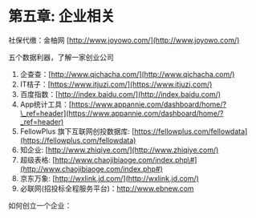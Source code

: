 # 第五章: 企业相关

社保代缴：金柚网 [http://www.joyowo.com/](http://www.joyowo.com/)

五个数据利器，了解一家创业公司

1. 企查查：[http://www.qichacha.com/](http://www.qichacha.com/)
2. IT桔子：[https://www.itjuzi.com/](https://www.itjuzi.com/)
3. 百度指数：[http://index.baidu.com/](http://index.baidu.com/)
4. App统计工具：[https://www.appannie.com/dashboard/home/?\_ref=header](https://www.appannie.com/dashboard/home/?_ref=header)
5. FellowPlus 旗下互联网创投数据库: [https://fellowplus.com/fellowdata](https://fellowplus.com/fellowdata)
6. 知企业: [http://www.zhiqiye.com/](http://www.zhiqiye.com/)
7. 超级表格: [http://www.chaojibiaoge.com/index.php\#](http://www.chaojibiaoge.com/index.php#)
8. 京东万象: [http://wxlink.jd.com/](http://wxlink.jd.com/)
9. 必联网\(招投标全程服务平台\)：http://www.ebnew.com

如何创立一个企业：

